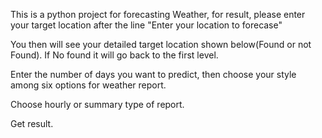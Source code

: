 This is a python project for forecasting Weather, for result, please enter your target location after the line "Enter your location to forecase"

You then will see your detailed target location shown below(Found or not Found). If No found it will go back to the first level.

Enter the number of days you want to predict, then choose your style among six options for weather report.

Choose hourly or summary type of report.

Get result.
